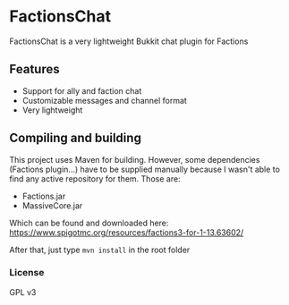 # FactionsChat
 FactionsChat is a very lightweight Bukkit chat plugin for Factions
 
## Features

- Support for ally and faction chat
- Customizable messages and channel format
- Very lightweight

## Compiling and building

This project uses Maven for building. However, some dependencies (Factions plugin...) have to be supplied manually because I wasn't able to find any active repository for them. Those are:

- Factions.jar
- MassiveCore.jar

Which can be found and downloaded here: https://www.spigotmc.org/resources/factions3-for-1-13.63602/

After that, just type  `mvn install` in the root folder

### License

GPL v3